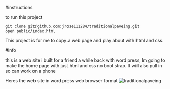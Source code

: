 #instructions

to run this project

```
git clone git@github.com:jrose111284/traditionalpaveing.git
open public/index.html
```
This project is for me to copy a web page and play about with html and css.


#info

this is a web site i built for a friend a while back with word press, Im going to make the home page with just html and css no boot strap. It will also pull in so can work on a phone

Heres the web site in word press web browser format
![traditionalpaveing](public/images/website/part1.png)
